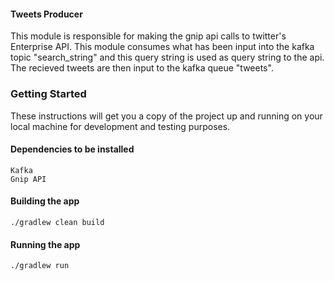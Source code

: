 #### Tweets Producer
This module is responsible for making the gnip api calls to twitter's Enterprise API. This module consumes what has been input into the kafka topic "search_string" and this query string is used as query string to the api. The recieved tweets are then input to the kafka queue "tweets".


### Getting Started
These instructions will get you a copy of the project up and running on your local machine for development and testing purposes.

#### Dependencies to be installed

```
Kafka
Gnip API
```

#### Building the app

```
./gradlew clean build
```

#### Running the app

```
./gradlew run
```
